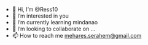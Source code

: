 - 👋 Hi, I’m @Ress10
- 👀 I’m interested in you
- 🌱 I’m currently learning mindanao
- 💞️ I’m looking to collaborate on ...
- 📫 How to reach me mehares.serahem@gmail.com

<!---
Ress10/Ress10 is a ✨ special ✨ repository because its `README.md` (this file) appears on your GitHub profile.
You can click the Preview link to take a look at your changes.
--->
